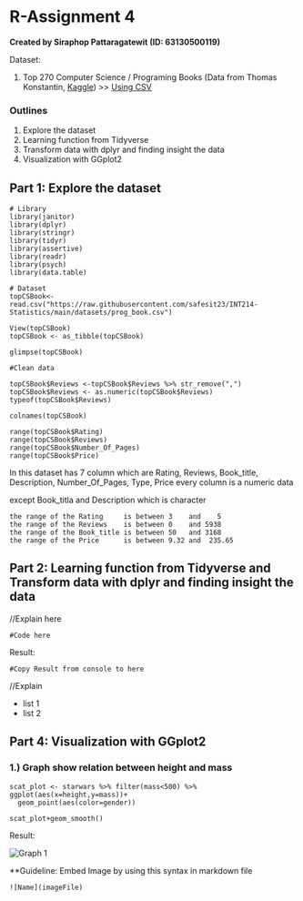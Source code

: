 # R-Assignment 4

**Created by Siraphop Pattaragatewit (ID: 63130500119)**

Dataset:
1. Top 270 Computer Science / Programing Books (Data from Thomas Konstantin, [Kaggle](https://www.kaggle.com/thomaskonstantin/top-270-rated-computer-science-programing-books)) >> [Using CSV](https://raw.githubusercontent.com/safesit23/INT214-Statistics/main/datasets/prog_book.csv)

### Outlines
1. Explore the dataset
2. Learning function from Tidyverse
3. Transform data with dplyr and finding insight the data
4. Visualization with GGplot2

## Part 1: Explore the dataset

```
# Library
library(janitor)
library(dplyr)
library(stringr)
library(tidyr)
library(assertive)
library(readr)
library(psych)
library(data.table)

# Dataset
topCSBook<-read.csv("https://raw.githubusercontent.com/safesit23/INT214-Statistics/main/datasets/prog_book.csv")

View(topCSBook)
topCSBook <- as_tibble(topCSBook)

glimpse(topCSBook)

#Clean data

topCSBook$Reviews <-topCSBook$Reviews %>% str_remove(",")
topCSBook$Reviews <- as.numeric(topCSBook$Reviews)
typeof(topCSBook$Reviews)

colnames(topCSBook)

range(topCSBook$Rating)
range(topCSBook$Reviews)
range(topCSBook$Number_Of_Pages)
range(topCSBook$Price)
```

In this dataset has 7 column which are Rating, Reviews, Book_title, Description, Number_Of_Pages, Type, Price every column is a numeric data 

except Book_titla and Description which is character

```
the range of the Rating     is between 3    and    5 
the range of the Reviews    is between 0    and 5938
the range of the Book_title is between 50   and 3168
the range of the Price      is between 9.32 and  235.65
```

## Part 2: Learning function from Tidyverse and Transform data with dplyr and finding insight the data

//Explain here

```
#Code here
```

Result:

```
#Copy Result from console to here
```
//Explain

- list 1
- list 2

## Part 4: Visualization with GGplot2
### 1.) Graph show relation between height and mass
```
scat_plot <- starwars %>% filter(mass<500) %>% ggplot(aes(x=height,y=mass))+
  geom_point(aes(color=gender))

scat_plot+geom_smooth()
```
Result:

![Graph 1](graph1.png)

**Guideline:
Embed Image by using this syntax in markdown file
````
![Name](imageFile)
````
